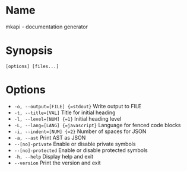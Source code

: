 # Name

mkapi - documentation generator

# Synopsis

```
[options] [files...]
```

# Options

* `-o, --output=[FILE] {=stdout}` Write output to FILE
* `-t, --title=[VAL]` Title for initial heading
* `-l, --level=[NUM] {=1}` Initial heading level
* `-L, --lang=[LANG] {=javascript}` Language for fenced code blocks
* `-i, --indent=[NUM] {=2}` Number of spaces for JSON
* `-a, --ast` Print AST as JSON
* `--[no]-private` Enable or disable private symbols
* `--[no]-protected` Enable or disable protected symbols
* `-h, --help` Display help and exit
* `--version` Print the version and exit

